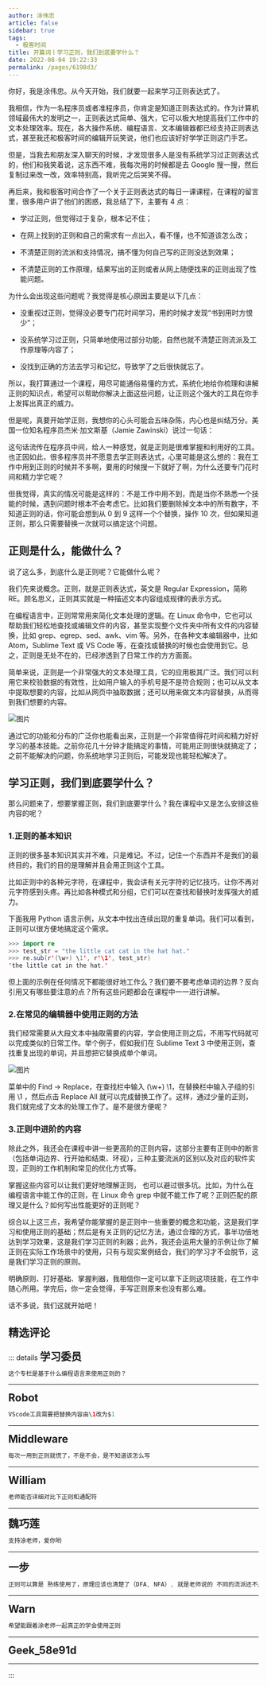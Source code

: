 ```yaml
---
author: 涂伟忠
article: false
sidebar: true
tags: 
  - 极客时间
title: 开篇词丨学习正则，我们到底要学什么？
date: 2022-08-04 19:22:33
permalink: /pages/6198d3/
---
```

 
<span data-slate-object="text" data-key="123"><span data-slate-leaf="true" data-offset-key="123:0" data-first-offset="true"><span data-slate-string="true">你好，我是涂伟忠。从今天开始，我们就要一起来学习正则表达式了。</span></span></span>
<span data-slate-object="text" data-key="125"><span data-slate-leaf="true" data-offset-key="125:0" data-first-offset="true"><span data-slate-string="true">我相信，作为一名程序员或者准程序员，你肯定是知道正则表达式的。作为计算机领域最伟大的发明之一，正则表达式简单、强大，它可以极大地提高我们工作中的文本处理效率。现在，各大操作系统、编程语言、文本编辑器都已经支持正则表达式，甚至我还和极客时间的编辑开玩笑说，他们也应该好好学学正则这门手艺。</span></span></span>
<span data-slate-object="text" data-key="127"><span data-slate-leaf="true" data-offset-key="127:0" data-first-offset="true"><span data-slate-string="true">但是，当我去和朋友深入聊天的时候，才发现很多人是没有系统学习过正则表达式的，他们和我笑着说，这东西不难，我每次用的时候都是去  Google  搜一搜，然后复制过来改一改，效率特别高，我听完之后哭笑不得。</span></span></span>
<span data-slate-object="text" data-key="129"><span data-slate-leaf="true" data-offset-key="129:0" data-first-offset="true"><span data-slate-string="true">再后来，我和极客时间合作了一个关于正则表达式的每日一课课程，在课程的留言里，很多用户讲了他们的困惑，我总结了下，主要有 4 点：</span></span></span>
- 学过正则，但觉得过于复杂，根本记不住；
- 在网上找到的正则和自己的需求有一点出入，看不懂，也不知道该怎么改；
- 不清楚正则的流派和支持情况，搞不懂为何自己写的正则没达到效果；
- 不清楚正则的工作原理，结果写出的正则或者从网上随便找来的正则出现了性能问题。
<span data-slate-object="text" data-key="140"><span data-slate-leaf="true" data-offset-key="140:0" data-first-offset="true"><span data-slate-string="true">为什么会出现这些问题呢？我觉得是核心原因主要是以下几点：</span></span></span>
- 没重视过正则，觉得没必要专门花时间学习，用的时候才发现“书到用时方恨少”；
- 没系统学习过正则，只简单地使用过部分功能，自然也就不清楚正则流派及工作原理等内容了；
- 没找到正确的方法去学习和记忆，导致学了之后很快就忘了。
<span data-slate-object="text" data-key="149"><span data-slate-leaf="true" data-offset-key="149:0" data-first-offset="true"><span data-slate-string="true">所以，我打算通过一个课程，用尽可能通俗易懂的方式，系统化地给你梳理和讲解正则的知识点，希望可以帮助你解决上面这些问题，让正则这个强大的工具在你手上发挥出真正的威力。</span></span></span>
<span data-slate-object="text" data-key="151"><span data-slate-leaf="true" data-offset-key="151:0" data-first-offset="true"><span data-slate-string="true">但是呢，真要开始学正则，我想你的心头可能会五味杂陈，内心也是纠结万分。美国一位知名程序员杰米·加文斯基（Jamie Zawinski）说过一句话：</span></span></span>
<span data-slate-object="text" data-key="160"><span data-slate-leaf="true" data-offset-key="160:0" data-first-offset="true"><span data-slate-string="true">这句话流传在程序员中间，给人一种感觉，就是正则是很难掌握和利用好的工具。也正因如此，很多程序员并不愿意去学正则表达式，心里可能是这么想的：我在工作中用到正则的时候并不多啊，要用的时候搜一下就好了啊，为什么还要专门花时间和精力学它呢？</span></span></span>
<span data-slate-object="text" data-key="162"><span data-slate-leaf="true" data-offset-key="162:0" data-first-offset="true"><span data-slate-string="true">但我觉得，真实的情况可能是这样的：</span></span></span><span data-slate-object="text" data-key="163"><span data-slate-leaf="true" data-offset-key="163:0" data-first-offset="true"><span class="se-f649eb7a" data-slate-type="bold" data-slate-object="mark"><span data-slate-string="true">不是工作中用不到，而是当你不熟悉一个技能的时候</span></span></span></span><span data-slate-object="text" data-key="164"><span data-slate-leaf="true" data-offset-key="164:0" data-first-offset="true"><span data-slate-string="true">，</span></span></span><span data-slate-object="text" data-key="165"><span data-slate-leaf="true" data-offset-key="165:0" data-first-offset="true"><span class="se-22ee8c4a" data-slate-type="bold" data-slate-object="mark"><span data-slate-string="true">遇到问题时根本不会考虑它</span></span></span></span><span data-slate-object="text" data-key="166"><span data-slate-leaf="true" data-offset-key="166:0" data-first-offset="true"><span data-slate-string="true">。比如我们要删除掉文本中的所有数字，不知道正则的话，你可能会想到从 0 到 9 这样一个个替换，操作 10 次，但如果知道正则，那么只需要替换一次就可以搞定这个问题。</span></span></span>
## 正则是什么，能做什么？
<span data-slate-object="text" data-key="170"><span data-slate-leaf="true" data-offset-key="170:0" data-first-offset="true"><span data-slate-string="true">说了这么多，到底什么是正则呢？它能做什么呢？</span></span></span>
<span data-slate-object="text" data-key="172"><span data-slate-leaf="true" data-offset-key="172:0" data-first-offset="true"><span data-slate-string="true">我们先来说概念。正则，就是正则表达式，英文是 Regular Expression，简称 RE。顾名思义，正则其实就是一种</span></span></span><span data-slate-object="text" data-key="173"><span data-slate-leaf="true" data-offset-key="173:0" data-first-offset="true"><span class="se-a51e2d08" data-slate-type="bold" data-slate-object="mark"><span data-slate-string="true">描述文本内容组成规律的表示方式</span></span></span></span><span data-slate-object="text" data-key="174"><span data-slate-leaf="true" data-offset-key="174:0" data-first-offset="true"><span data-slate-string="true">。</span></span></span>
<span data-slate-object="text" data-key="176"><span data-slate-leaf="true" data-offset-key="176:0" data-first-offset="true"><span data-slate-string="true">在编程语言中，正则常常用来简化文本处理的逻辑。在 Linux 命令中，它也可以帮助我们轻松地查找或编辑文件的内容，甚至实现整个文件夹中所有文件的内容替换，比如 grep、egrep、sed、awk、vim 等。另外，在各种文本编辑器中，比如 Atom，Sublime Text 或 VS Code 等，在查找或替换的时候也会使用到它。总之，正则是无处不在的，已经渗透到了日常工作的方方面面。</span></span></span>
<span data-slate-object="text" data-key="178"><span data-slate-leaf="true" data-offset-key="178:0" data-first-offset="true"><span data-slate-string="true">简单来说，正则是一个非常强大的文本处理工具，它的应用极其广泛。我们可以利用它来校验数据的有效性，比如用户输入的手机号是不是符合规则；也可以从文本中提取想要的内容，比如从网页中抽取数据；还可以用来做文本内容替换，从而得到我们想要的内容。</span></span></span>
![图片](https://static001.geekbang.org/resource/image/da/68/da861b19b09731c29d1882fea6c25b68.png)
<span data-slate-object="text" data-key="181"><span data-slate-leaf="true" data-offset-key="181:0" data-first-offset="true"><span data-slate-string="true">通过它的功能和分布的广泛你也能看出来，正则是一个非常值得花时间和精力好好学习的基本技能。之前你花几十分钟才能搞定的事情，可能用正则很快就搞定了；之前不能解决的问题，你系统地学习正则后，可能发现也能轻松解决了。</span></span></span>
## 学习正则，我们到底要学什么？
<span data-slate-object="text" data-key="185"><span data-slate-leaf="true" data-offset-key="185:0" data-first-offset="true"><span data-slate-string="true">那么问题来了，想要掌握正则，我们到底要学什么？我在课程中又是怎么安排这些内容的呢？</span></span></span>
### 1.正则的基本知识
<span data-slate-object="text" data-key="189"><span data-slate-leaf="true" data-offset-key="189:0" data-first-offset="true"><span data-slate-string="true">正则的很多基本知识其实并不难，只是难记。不过，记住一个东西并不是我们的最终目的，我们的目的是理解并且会用正则这个工具。</span></span></span>
<span data-slate-object="text" data-key="191"><span data-slate-leaf="true" data-offset-key="191:0" data-first-offset="true"><span data-slate-string="true">比如正则中的各种元字符，在课程中，我会讲有关元字符的记忆技巧，让你不再对元字符感到头疼。再比如各种模式和分组，它们可以在查找和替换时发挥强大的威力。</span></span></span>
<span data-slate-object="text" data-key="193"><span data-slate-leaf="true" data-offset-key="193:0" data-first-offset="true"><span data-slate-string="true">下面我用 Python 语言示例，从文本中找出连续出现的重复单词。我们可以看到，正则可以很方便地搞定这个需求。</span></span></span>
```java 
>>> import re
>>> test_str = "the little cat cat in the hat hat."
>>> re.sub(r'(\w+) \1', r'\1', test_str)
'the little cat in the hat.'


 ``` 
<span data-slate-object="text" data-key="214"><span data-slate-leaf="true" data-offset-key="214:0" data-first-offset="true"><span data-slate-string="true">但上面的示例在任何情况下都能很好地工作么？我们要不要考虑单词的边界？反向引用又有哪些要注意的点？所有这些问题都会在课程中一一进行讲解。</span></span></span>
### 2.在常见的编辑器中使用正则的方法
<span data-slate-object="text" data-key="220"><span data-slate-leaf="true" data-offset-key="220:0" data-first-offset="true"><span data-slate-string="true">我们经常需要从大段文本中抽取需要的内容，学会使用正则之后，不用写代码就可以完成类似的日常工作。举个例子，假如我们在 Sublime Text 3 中使用正则，查找重复出现的单词，并且想把它替换成单个单词。</span></span></span>
![图片](https://static001.geekbang.org/resource/image/53/35/5389df52d6007ed1f5c9b52f5ba4da35.png)
<span data-slate-object="text" data-key="223"><span data-slate-leaf="true" data-offset-key="223:0" data-first-offset="true"><span data-slate-string="true">菜单中的 Find -&gt; Replace，在查找栏中输入 (\w+) \1，在替换栏中输入子组的引用 </span></span></span><span data-slate-object="text" data-key="224"><span data-slate-leaf="true" data-offset-key="224:0" data-first-offset="true"><span class="se-d98ace17" data-slate-type="bold" data-slate-object="mark"><span data-slate-string="true">\1</span></span></span></span><span data-slate-object="text" data-key="225"><span data-slate-leaf="true" data-offset-key="225:0" data-first-offset="true"><span data-slate-string="true"> ，然后点击 Replace All 就可以完成替换工作了。这样，通过少量的正则，我们就完成了文本的处理工作了。是不是很方便呢？</span></span></span>
### 3.正则中进阶的内容
<span data-slate-object="text" data-key="229"><span data-slate-leaf="true" data-offset-key="229:0" data-first-offset="true"><span data-slate-string="true">除此之外，我还会在课程中讲一些更高阶的正则内容，这部分主要有正则中的断言（包括单词边界、行开始和结束、环视），三种主要流派的区别以及对应的软件实现，正则的工作机制和常见的优化方式等。</span></span></span>
<span data-slate-object="text" data-key="231"><span data-slate-leaf="true" data-offset-key="231:0" data-first-offset="true"><span data-slate-string="true">掌握这些内容可以让我们更好地理解正则， 也可以避过很多坑。比如，为什么在编程语言中能工作的正则，在 Linux 命令 grep 中就不能工作了呢？正则匹配的原理又是什么？如何写出性能更好的正则呢？</span></span></span>
<span data-slate-object="text" data-key="233"><span data-slate-leaf="true" data-offset-key="233:0" data-first-offset="true"><span data-slate-string="true">综合以上这三点，我希望你能掌握的是正则中一些重要的概念和功能，这是我们学习和使用正则的基础；然后是有关正则的记忆方法，通过合理的方式，事半功倍地达到学习效果，这是我们学习正则的利器；此外，我还会运用大量的示例让你了解正则在实际工作场景中的使用，只有与现实案例结合，我们的学习才不会脱节，这是我们学习正则的原则。</span></span></span>
<span data-slate-object="text" data-key="235"><span data-slate-leaf="true" data-offset-key="235:0" data-first-offset="true"><span data-slate-string="true">明确原则、打好基础、掌握利器，我相信你一定可以拿下正则这项技能，在工作中随心所用。学完后，你一定会觉得，手写正则原来也没有那么难。</span></span></span>
<span data-slate-object="text" data-key="237"><span data-slate-leaf="true" data-offset-key="237:0" data-first-offset="true"><span data-slate-string="true">话不多说，我们这就开始吧！</span></span></span>
精选评论 
 ------- 
 ::: details 
<a style='font-size:1.5em;font-weight:bold'>学习委员</a> 


 ```java 
这个专栏是基于什么编程语言来使用正则的？
```
 ----- 
<a style='font-size:1.5em;font-weight:bold'>Robot</a> 


 ```java 
VScode工具需要把替换内容由\1改为$1
```
 ----- 
<a style='font-size:1.5em;font-weight:bold'>Middleware</a> 


 ```java 
每次一用到正则就慌了，不是不会，是不知道该怎么写
```
 ----- 
<a style='font-size:1.5em;font-weight:bold'>William</a> 


 ```java 
老师能否详细对比下正则和通配符
```
 ----- 
<a style='font-size:1.5em;font-weight:bold'>魏巧莲</a> 


 ```java 
支持涂老师，爱你哟
```
 ----- 
<a style='font-size:1.5em;font-weight:bold'>一步</a> 


 ```java 
正则可以算是 熟练使用了，原理应该也清楚了（DFA, NFA）, 就是老师说的 不同的流派还不是很清楚。 希望跟着老师能把正则更进一步
```
 ----- 
<a style='font-size:1.5em;font-weight:bold'>Warn</a> 


 ```java 
希望能跟着涂老师一起真正的学会使用正则
```
 ----- 
<a style='font-size:1.5em;font-weight:bold'>Geek_58e91d</a> 


 ----- 
:::